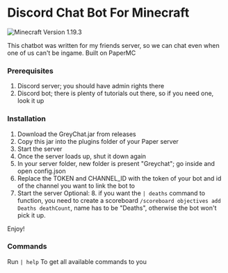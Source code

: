 # Discord Chat Bot For Minecraft
![Minecraft Version 1.19.3](https://img.shields.io/badge/Minecraft%20Version-1.19.3-blue)

This chatbot was written for my friends server, so we can chat even when one of us can't be ingame.
Built on PaperMC

### Prerequisites
1. Discord server; you should have admin rights there
2. Discord bot; there is plenty of tutorials out there, so if you need one, look it up

### Installation
1. Download the GreyChat.jar from releases
2. Copy this jar into the plugins folder of your Paper server
3. Start the server
4. Once the server loads up, shut it down again
5. In your server folder, new folder is present "Greychat"; go inside and open config.json
6. Replace the TOKEN and CHANNEL_ID with the token of your bot and id of the channel you want to link the  bot to
7. Start the server
Optional: 8. if you want the `| deaths` command to function, you need to create a scoreboard `/scoreboard objectives add Deaths deathCount`, name has to be "Deaths", otherwise the bot won't pick it up.

Enjoy!

### Commands
Run `| help`
To get all available commands to you
